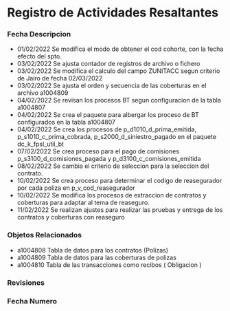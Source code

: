 # Registro de Actividades Resaltantes
### Fecha       Descripcion
*   01/02/2022  Se modifica el modo de obtener el cod cohorte, con la fecha efecto del spto.
*   03/02/2022  Se ajusta contador de registros de archivo o fichero 
*   03/02/2022  Se modifica el calculo del campo ZUNITACC segun criterio de Jairo de fecha 02/03/2022
*   03/02/2022  Se ajusta el orden y secuencia de las coberturas en el archivo a1004809
*   04/02/2022  Se revisan los procesos BT segun configuracion de la tabla a1004807
*   04/02/2022  Se crea el paquete para albergar los proceso de BT configurados en la tabla a1004807
*   04/02/2022  Se crea los procesos de p_d1010_d_prima_emitida,  p_s1010_c_prima_cobrada, p_s2000_d_siniestro_pagado en el paquete dc_k_fpsl_util_bt
*   07/02/2022  Se crea proceso para el pago de comisiones p_s3100_d_comisiones_pagada y p_d3100_c_comisiones_emitida
*   08/02/2022  Se cambia el criterio de seleccion para la seleccion del contrato.
*   10/02/2022  Se crea proceso para determinar el codigo de reasegurador por cada poliza en p_v_cod_reasegurador 
*   10/02/2022  Se modifica los procesos de extraccion de contratos y coberturas para adaptar al tema de reaseguro.
*   11/02/2022  Se realizan ajustes para realizar las pruebas y entrega de los contratos y coberturas con reaseguro

                
### Objetos Relacionados
*   a1004808    Tabla de datos para los contratos (Polizas)
*   a1004809    Tabla de datos para las coberturas de polizas
*   a1004810    Tabla de las transacciones como recibos ( Obligacion )


### Revisiones
### Fecha       Numero
